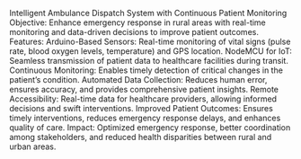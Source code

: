 Intelligent Ambulance Dispatch System with Continuous Patient Monitoring
Objective: Enhance emergency response in rural areas with real-time monitoring and data-driven decisions to improve patient outcomes.
Features:
Arduino-Based Sensors: Real-time monitoring of vital signs (pulse rate, blood oxygen levels, temperature) and GPS location.
NodeMCU for IoT: Seamless transmission of patient data to healthcare facilities during transit.
Continuous Monitoring: Enables timely detection of critical changes in the patient’s condition.
Automated Data Collection: Reduces human error, ensures accuracy, and provides comprehensive patient insights.
Remote Accessibility: Real-time data for healthcare providers, allowing informed decisions and swift interventions.
Improved Patient Outcomes: Ensures timely interventions, reduces emergency response delays, and enhances quality of care.
Impact: Optimized emergency response, better coordination among stakeholders, and reduced health disparities between rural and urban areas.
